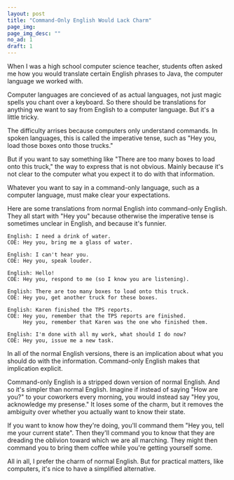 ```yaml
---
layout: post
title: "Command-Only English Would Lack Charm"
page_img: 
page_img_desc: ""
no_ad: 1
draft: 1
---
```


When I was a high school computer science teacher, students often asked me how you would translate certain English phrases to Java, the computer language we worked with.

Computer languages are concieved of as actual languages, not just magic spells you chant over a keyboard. So there should be translations for anything we want to say from English to a computer language. But it's a little tricky.

The difficulty arrises because computers only understand commands. In spoken languages, this is called the imperative tense, such as "Hey you, load those boxes onto those trucks."

But if you want to say something like "There are too many boxes to load onto this truck," the way to express that is not obvious. Mainly because it's not clear to the computer what you expect it to do with that information.

Whatever you want to say in a command-only language, such as a computer language, must make clear your expectations.

Here are some translations from normal English into command-only English. They all start with "Hey you" because otherwise the imperative tense is sometimes unclear in English, and because it's funnier.

```
English: I need a drink of water.
COE: Hey you, bring me a glass of water.
```

```
English: I can't hear you.
COE: Hey you, speak louder.
```

```
English: Hello!
COE: Hey you, respond to me (so I know you are listening).
```

```
English: There are too many boxes to load onto this truck.
COE: Hey you, get another truck for these boxes.
```

```
English: Karen finished the TPS reports.
COE: Hey you, remember that the TPS reports are finished. 
     Hey you, remember that Karen was the one who finished them.
```

```
English: I'm done with all my work, what should I do now?
COE: Hey you, issue me a new task.
```

In all of the normal English versions, there is an implication about what you should do with the information. Command-only English makes that implication explicit.

Command-only English is a stripped down version of normal English. And so it's simpler than normal English. Imagine if instead of saying "How are you?" to your coworkers every morning, you would instead say "Hey you, acknowledge my presense." It loses some of the charm, but it removes the ambiguity over whether you actually want to know their state. 

If you want to know how they're doing, you'll command them "Hey you, tell me your current state". Then they'll command you to know that they are dreading the oblivion toward which we are all marching. They might then command you to bring them coffee while you're getting yourself some.

All in all, I prefer the charm of normal English. But for practical matters, like computers, it's nice to have a simplified alternative.
